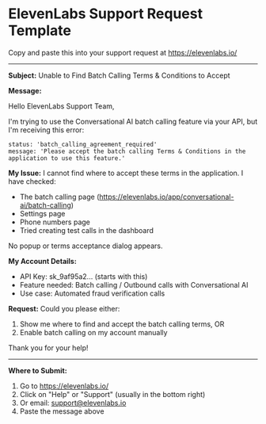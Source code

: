 # ElevenLabs Support Request Template

Copy and paste this into your support request at https://elevenlabs.io/

---

**Subject:** Unable to Find Batch Calling Terms & Conditions to Accept

**Message:**

Hello ElevenLabs Support Team,

I'm trying to use the Conversational AI batch calling feature via your API, but I'm receiving this error:

```
status: 'batch_calling_agreement_required'
message: 'Please accept the batch calling Terms & Conditions in the application to use this feature.'
```

**My Issue:**
I cannot find where to accept these terms in the application. I have checked:
- The batch calling page (https://elevenlabs.io/app/conversational-ai/batch-calling)
- Settings page
- Phone numbers page
- Tried creating test calls in the dashboard

No popup or terms acceptance dialog appears.

**My Account Details:**
- API Key: sk_9af95a2... (starts with this)
- Feature needed: Batch calling / Outbound calls with Conversational AI
- Use case: Automated fraud verification calls

**Request:**
Could you please either:
1. Show me where to find and accept the batch calling terms, OR
2. Enable batch calling on my account manually

Thank you for your help!

---

**Where to Submit:**
1. Go to https://elevenlabs.io/
2. Click on "Help" or "Support" (usually in the bottom right)
3. Or email: support@elevenlabs.io
4. Paste the message above
